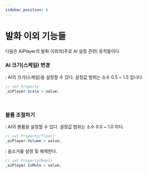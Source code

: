 ```yaml
---
sidebar_position: 6
---
```


# 발화 이외 기능들

다음은 AIPlayer의 발화 이외의(주로 AI 설정 관련) 동작들이다.

### AI 크기(스케일) 변경

: AI의 크기(스케일)을 설정할 수 있다. 설정값 범위는 소수 0.5 ~ 1.5 입니다.

```csharp
// set Property
_aiPlayer.Scale = value;
```

<br/>

### 볼륨 조절하기

: AI의 볼륨을 설정할 수 있다. 설정값 범위는 소수 0.0 ~ 1.0 이다.

```csharp
// set Property(float)
_aiPlayer.Volume = value;
```

: 음소거를 설정 및 해제한다.

```csharp
// set Property(bool)
_aiPlayer.IsMute = value;
```